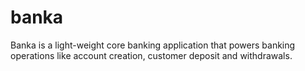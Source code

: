 # banka
Banka is a light-weight core banking application that powers banking operations like account creation, customer deposit and withdrawals. 
